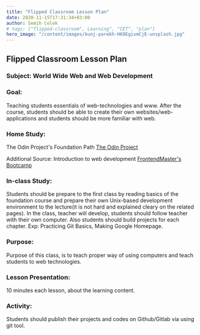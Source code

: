 ```yaml
---
title: "Flipped Classroom Lesson Plan"
date: 2020-11-15T17:31:34+03:00
author: Semih Celek
# tags: ["flipped-classroom", Learning", "CET", "plan"]
hero_image: "/content/images/kunj-parekh-H69EgivmCjE-unsplash.jpg"
---
```


## Flipped Classroom Lesson Plan

### **Subject:** World Wide Web and Web Development

### **Goal:**

Teaching students essentials of web-technologies and www. After the course, students should be able to create their own websites/web-applications and students should be more familiar with web.

### **Home Study:**

The Odin Project's Foundation Path
[The Odin Project](https://www.theodinproject.com/courses/foundations)

Additional Source: Introduction to web development
[FrontendMaster's Bootcamp](https://frontendmasters.com/bootcamp/)

### **In-class Study:**

Students should be prepare to the first class by reading basics of the foundation course and prepare their own Unix-based development environment to the lecture(it is not hard and explained cleary on the related pages). In the class, teacher will develop, students should follow teacher with their own computer. Also students should build projects for each chapter. Exp: Practicing Git Basics, Making Google Homepage.

### **Purpose:**

Purpose of this class, is to teach proper way of using computers and teach students to web technologies.

### **Lesson Presentation:**

10 minutes each lesson, about the learning content.

### **Activity:**

Students should publish their projects and codes on Github/Gitlab via using git tool.
